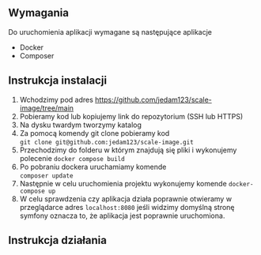## Wymagania
Do uruchomienia aplikacji wymagane są następujące aplikacje
- Docker 
- Composer

## Instrukcja instalacji
1. Wchodzimy pod adres https://github.com/jedam123/scale-image/tree/main
2. Pobieramy kod lub kopiujemy link do repozytorium (SSH lub HTTPS)
3. Na dysku twardym tworzymy katalog
4. Za pomocą komendy git clone pobieramy kod <br>`git clone git@github.com:jedam123/scale-image.git`
5. Przechodzimy do folderu w którym znajdują się pliki i wykonujemy polecenie `docker compose build`
6. Po pobraniu dockera uruchamiamy komende <br>`composer update`
7. Następnie w celu uruchomienia projektu wykonujemy komende `docker-compose up`
8. W celu sprawdzenia czy aplikacja działa poprawnie otwieramy w przeglądarce adres `localhost:8080` jeśli widzimy domyślną stronę symfony oznacza to, że aplikacja jest poprawnie uruchomiona.

## Instrukcja działania